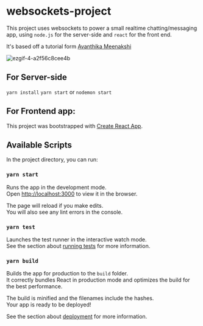 # websockets-project

This project uses websockets to power a small realtime chatting/messaging app, using `node.js` for the server-side and `react` for the front end.

It's based off a tutorial form [Avanthika Meenakshi](https://blog.logrocket.com/websockets-tutorial-how-to-go-real-time-with-node-and-react-8e4693fbf843/)

![ezgif-4-a2f56c8cee4b](https://user-images.githubusercontent.com/41248079/127674781-851f1e6a-aa1f-4df8-8137-d9d484c75494.gif)


## For Server-side

`yarn install`
`yarn start` or `nodemon start`

## For Frontend app:

This project was bootstrapped with [Create React App](https://github.com/facebook/create-react-app).

## Available Scripts

In the project directory, you can run:

### `yarn start`

Runs the app in the development mode.\
Open [http://localhost:3000](http://localhost:3000) to view it in the browser.

The page will reload if you make edits.\
You will also see any lint errors in the console.

### `yarn test`

Launches the test runner in the interactive watch mode.\
See the section about [running tests](https://facebook.github.io/create-react-app/docs/running-tests) for more information.

### `yarn build`

Builds the app for production to the `build` folder.\
It correctly bundles React in production mode and optimizes the build for the best performance.

The build is minified and the filenames include the hashes.\
Your app is ready to be deployed!

See the section about [deployment](https://facebook.github.io/create-react-app/docs/deployment) for more information.

